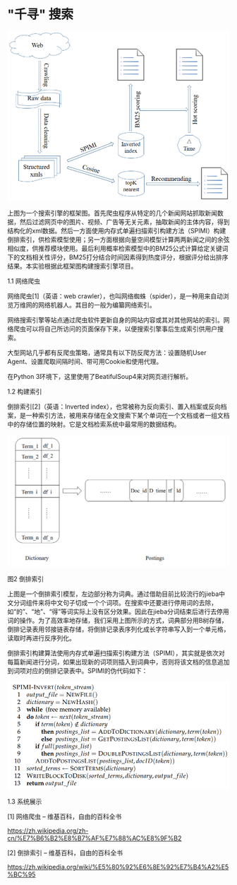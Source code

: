 # "千寻" 搜索

![search_engine](/statics/search_engine.png)

上图为一个搜索引擎的框架图。首先爬虫程序从特定的几个新闻网站抓取新闻数据，然后过滤网页中的图片、视频、广告等无关元素，抽取新闻的主体内容，得到结构化的xml数据。然后一方面使用内存式单遍扫描索引构建方法（SPIMI）构建倒排索引，供检索模型使用；另一方面根据向量空间模型计算两两新闻之间的余弦相似度，供推荐模块使用。最后利用概率检索模型中的BM25公式计算给定关键词下的文档相关性评分，BM25打分结合时间因素得到热度评分，根据评分给出排序结果。本实验根据此框架图构建搜索引擎项目。



1.1  网络爬虫

网络爬虫[1]（英语：web crawler），也叫网络蜘蛛（spider），是一种用来自动浏览万维网的网络机器人。其目的一般为编纂网络索引。

网络搜索引擎等站点通过爬虫软件更新自身的网站内容或其对其他网站的索引。网络爬虫可以将自己所访问的页面保存下来，以便搜索引擎事后生成索引供用户搜索。

大型网站几乎都有反爬虫策略，通常具有以下防反爬方法：设置随机User Agent、设置爬取间隔时间、带可用Cookie和使用代理。

在Python 3环境下，这里使用了BeatifulSoup4来对网页进行解析。

 

1.2  构建索引

倒排索引[2]（英语：Inverted index），也常被称为反向索引、置入档案或反向档案，是一种索引方法，被用来存储在全文搜索下某个单词在一个文档或者一组文档中的存储位置的映射。它是文档检索系统中最常用的数据结构。

![inverted_index](statics/inverted_index.png)

图2 倒排索引

 

上图是一个倒排索引模型，左边部分称为词典。通过借助目前比较流行的jieba中文分词组件来将中文句子切成一个个词项。在搜索中还要进行停用词的去除，如“的”、“地”、“得”等词实际上没有区分效果。因此在jieba分词结束后进行去停用词的操作。为了高效率地存储，我们采用上图所示的方式，词典部分用B树存储，倒排记录表用邻接链表存储，将倒排记录表序列化成长字符串写入到一个单元格，读取时再进行反序列化。

倒排索引构建算法使用内存式单遍扫描索引构建方法（SPIMI），其实就是依次对每篇新闻进行分词，如果出现新的词项则插入到词典中，否则将该文档的信息追加到词项对应的倒排记录表中。SPIMI的伪代码如下：

![spimi](statics/spimi.png)

 

1.3  系统展示

 

 

[1] 网络爬虫 – 维基百科，自由的百科全书

<https://zh.wikipedia.org/zh-cn/%E7%B6%B2%E8%B7%AF%E7%88%AC%E8%9F%B2>

 

[2] 倒排索引 – 维基百科，自由的百科全书

https://zh.wikipedia.org/wiki/%E5%80%92%E6%8E%92%E7%B4%A2%E5%BC%95

 